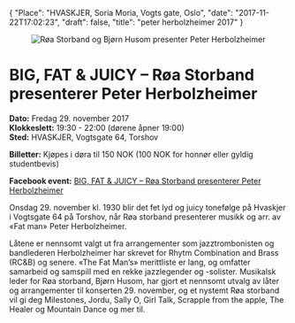 {
  "Place": "HVASKJER, Soria Moria, Vogts gate, Oslo",
  "date": "2017-11-22T17:02:23",
  "draft": false,
  "title": "peter herbolzheimer 2017"
}

<figure>
    <img src="/images/peter-herbolzheimer.jpg" title="Røa Storband og Bjørn Husom presenter Peter Herbolzheimer">
</figure>

<h1>BIG, FAT & JUICY – Røa Storband presenterer Peter Herbolzheimer</h1>

**Dato:** Fredag 29. november 2017<br>
**Klokkeslett:** 19:30 - 22:00 (dørene åpner 19:00)<br>
**Sted:** HVASKJER, Vogtsgate 64, Torshov

**Billetter:** Kjøpes i døra til 150 NOK (100 NOK for honnør eller gyldig studentbevis)

**Facebook event:** <a href="https://www.facebook.com/events/251344282061773/">BIG, FAT & JUICY – Røa Storband presenterer Peter Herbolzheimer</a><br>

Onsdag 29. november kl. 1930 blir det fet lyd og juicy tonefølge på Hvaskjer i Vogtsgate 64 på Torshov, når Røa storband presenterer musikk og arr. av «Fat man» Peter Herbolzheimer. 

Låtene er nennsomt valgt ut fra arrangementer som jazztrombonisten og bandlederen Herbolzheimer har skrevet for Rhytm Combination and Brass (RC&B) og senere. «The Fat Man’s» merittliste er lang, og omfatter samarbeid og samspill med en rekke jazzlegender og -solister. Musikalsk leder for Røa storband, Bjørn Husom, har gjort et nennsomt utvalg av låter og arrangementer til konserten 29. november, og et nystemt Røa storband vil gi deg Milestones, Jordu, Sally O, Girl Talk, Scrapple from the apple, The Healer og Mountain Dance og mer til.
